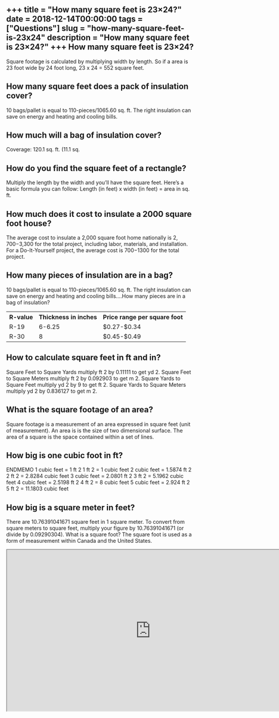 +++
title = "How many square feet is 23&#215;24?"
date = 2018-12-14T00:00:00
tags = ["Questions"]
slug = "how-many-square-feet-is-23x24"
description = "How many square feet is 23&#215;24?"
+++
How many square feet is 23×24?
------------------------------

Square footage is calculated by multiplying width by length. So if a area is 23 foot wide by 24 foot long, 23 x 24 = 552 square feet.

How many square feet does a pack of insulation cover?
-----------------------------------------------------

10 bags/pallet is equal to 110-pieces/1065.60 sq. ft. The right insulation can save on energy and heating and cooling bills.

How much will a bag of insulation cover?
----------------------------------------

Coverage: 120.1 sq. ft. (11.1 sq.

How do you find the square feet of a rectangle?
-----------------------------------------------

Multiply the length by the width and you’ll have the square feet. Here’s a basic formula you can follow: Length (in feet) x width (in feet) = area in sq. ft.

How much does it cost to insulate a 2000 square foot house?
-----------------------------------------------------------

The average cost to insulate a 2,000 square foot home nationally is $2,700-$3,300 for the total project, including labor, materials, and installation. For a Do-It-Yourself project, the average cost is $700-$1300 for the total project.

How many pieces of insulation are in a bag?
-------------------------------------------

10 bags/pallet is equal to 110-pieces/1065.60 sq. ft. The right insulation can save on energy and heating and cooling bills….How many pieces are in a bag of insulation?

<table><tr><th>R-value</th><th>Thickness in inches</th><th>Price range per square foot</th></tr><tr><td>R-19</td><td>6-6.25</td><td>$0.27-$0.34</td></tr><tr><td>R-30</td><td>8</td><td>$0.45-$0.49</td></tr></table>

How to calculate square feet in ft and in?
------------------------------------------

Square Feet to Square Yards multiply ft 2 by 0.11111 to get yd 2. Square Feet to Square Meters multiply ft 2 by 0.092903 to get m 2. Square Yards to Square Feet multiply yd 2 by 9 to get ft 2. Square Yards to Square Meters multiply yd 2 by 0.836127 to get m 2.

What is the square footage of an area?
--------------------------------------

Square footage is a measurement of an area expressed in square feet (unit of measurement). An area is is the size of two dimensional surface. The area of a square is the space contained within a set of lines.

How big is one cubic foot in ft?
--------------------------------

ENDMEMO 1 cubic feet = 1 ft 2 1 ft 2 = 1 cubic feet 2 cubic feet = 1.5874 ft 2 2 ft 2 = 2.8284 cubic feet 3 cubic feet = 2.0801 ft 2 3 ft 2 = 5.1962 cubic feet 4 cubic feet = 2.5198 ft 2 4 ft 2 = 8 cubic feet 5 cubic feet = 2.924 ft 2 5 ft 2 = 11.1803 cubic feet

How big is a square meter in feet?
----------------------------------

There are 10.76391041671 square feet in 1 square meter. To convert from square meters to square feet, multiply your figure by 10.76391041671 (or divide by 0.09290304). What is a square foot? The square foot is used as a form of measurement within Canada and the United States.

<iframe allow="accelerometer; autoplay; clipboard-write; encrypted-media; gyroscope; picture-in-picture" allowfullscreen="" class="__youtube_prefs__  epyt-is-override  no-lazyload" data-no-lazy="1" data-origheight="433" data-origwidth="770" data-skipgform_ajax_framebjll="" height="433" id="_ytid_73592" loading="lazy" src="https://www.youtube.com/embed/yo0PoK3vd9M?enablejsapi=1&autoplay=0&cc_load_policy=0&cc_lang_pref=&iv_load_policy=1&loop=0&modestbranding=0&rel=1&fs=1&playsinline=0&autohide=2&theme=dark&color=red&controls=1&" title="YouTube player" width="770"></iframe>